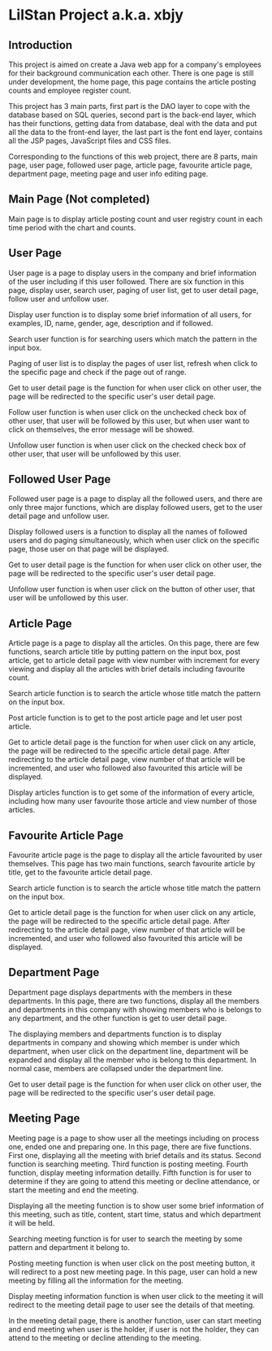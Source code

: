 <h1>LilStan Project a.k.a. xbjy</h1>
<h2>Introduction</h2>
This project is aimed on create a Java web app for a company's employees for their background communication each other. There is one page is still under development, the home page, this page contains the article posting counts and employee register count.

This project has 3 main parts, first part is the DAO layer to cope with the database based on SQL queries, second part is the back-end layer, which has their functions, getting data from database, deal with the data and put all the data to the front-end layer, the last part is the font end layer, contains all the JSP pages, JavaScript files and CSS files.

Corresponding to the functions of this web project, there are 8 parts, main page, user page, followed user page, article page, favourite article page, department page, meeting page and user info editing page.

<h2>Main Page (Not completed)</h2>

Main page is to display article posting count and user registry count in each time period with the chart and counts.

<h2>User Page</h2>
User page is a page to display users in the company and brief information of the user including if this user followed. There are six function in this page, display user, search user, paging of user list, get to user detail page, follow user and unfollow user.

Display user function is to display some brief information of all users, for examples, ID, name, gender, age, description and if followed.

Search user function is for searching users which match the pattern in the input box.

Paging of user list is to display the pages of user list, refresh when click to the specific page and check if the page out of range.

Get to user detail page is the function for when user click on other user, the page will be redirected to the specific user's user detail page.

Follow user function is when user click on the unchecked check box of other user, that user will be followed by this user, but when user want to click on themselves, the error message will be showed.

Unfollow user function is when user click on the checked check box of other user, that user will be unfollowed by this user.

<h2>Followed User Page</h2>
Followed user page is a page to display all the followed users, and there are only three major functions, which are display followed users, get to the user detail page and unfollow user.

Display followed users is a function to display all the names of followed users and do paging simultaneously, which when user click on the specific page, those user on that page will be displayed.

Get to user detail page is the function for when user click on other user, the page will be redirected to the specific user's user detail page.

Unfollow user function is when user click on the button of other user, that user will be unfollowed by this user.

<h2>Article Page</h2>

Article page is a page to display all the articles. On this page, there are few functions, search article title by putting pattern on the input box, post article, get to article detail page with view number with increment for every viewing and display all the articles with brief details including favourite count.

Search article function is to search the article whose title match the pattern on the input box.

Post article function is to get to the post article page and let user post article.

Get to article detail page is the function for when user click on any article, the page will be redirected to the specific article detail page. After redirecting to the article detail page, view number of that article will be incremented, and user who followed also favourited this article will be displayed.

Display articles function is to get some of the information of every article, including how many user favourite those article and view number of those articles.

<h2>Favourite Article Page</h2>

Favourite article page is the page to display all the article favourited by user themselves. This page has two main functions, search favourite article by title, get to the favourite article detail page.

Search article function is to search the article whose title match the pattern on the input box.

Get to article detail page is the function for when user click on any article, the page will be redirected to the specific article detail page. After redirecting to the article detail page, view number of that article will be incremented, and user who followed also favourited this article will be displayed.

<h2>Department Page</h2>

Department page displays departments with the members in these departments. In this page, there are two functions, display all the members and departments in this company with showing members who is belongs to any department, and the other function is get to user detail page.

The displaying members and departments function is to display departments in company and showing which member is under which department, when user click on the department line, department will be expanded and display all the member who is belong to this department. In normal case, members are collapsed under the department line.

Get to user detail page is the function for when user click on other user, the page will be redirected to the specific user's user detail page.

<h2>Meeting Page</h2>

Meeting page is a page to show user all the meetings including on process one, ended one and preparing one. In this page, there are five functions. First one, displaying all the meeting with brief details and its status. Second function is searching meeting. Third function is posting meeting. Fourth function, display meeting information detailly. Fifth function is for user to determine if they are going to attend this meeting or decline attendance, or start the meeting and end the meeting.

Displaying all the meeting function is to show user some brief information of this meeting, such as title, content, start time, status and which department it will be held.

Searching meeting function is for user to search the meeting by some pattern and department it belong to.

Posting meeting function is when user click on the post meeting button, it will redirect to a post new meeting page. In this page, user can hold a new meeting by filling all the information for the meeting.

Display meeting information function is when user click to the meeting it will redirect to the meeting detail page to user see the details of that meeting.

In the meeting detail page, there is another function, user can start meeting and end meeting when user is the holder, if user is not the holder, they can attend to the meeting or decline attending to the meeting.